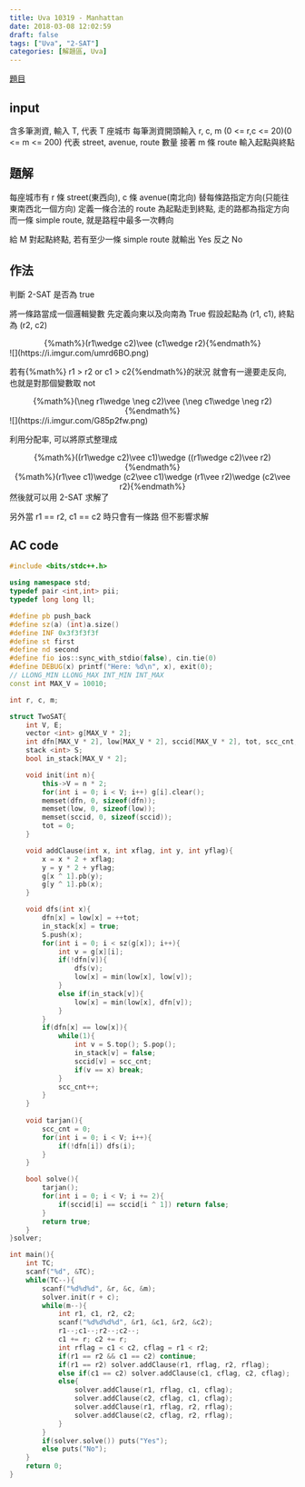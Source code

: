 ```yaml
---
title: Uva 10319 - Manhattan
date: 2018-03-08 12:02:59
draft: false
tags: ["Uva", "2-SAT"]
categories: [解題區, Uva]
---
```


[題目](https://uva.onlinejudge.org/index.php?option=com_onlinejudge&Itemid=8&page=show_problem&category=15&problem=1260)

## input
含多筆測資, 輸入 T, 代表 T 座城市
每筆測資開頭輸入 r, c, m (0 <= r,c <= 20)(0 <= m <= 200)
代表 street, avenue, route 數量
接著 m 條 route
輸入起點與終點

## 題解
每座城市有 r 條 street(東西向), c 條 avenue(南北向)
替每條路指定方向(只能往東南西北一個方向)
定義一條合法的 route 為起點走到終點, 走的路都為指定方向
而一條 simple route, 就是路程中最多一次轉向

給 M 對起點終點, 若有至少一條 simple route 就輸出 Yes
反之 No


## 作法
判斷 2-SAT 是否為 true

將一條路當成一個邏輯變數
先定義向東以及向南為 True
假設起點為 (r1, c1), 終點為 (r2, c2)
<center>{%math%}(r1\wedge c2)\vee (c1\wedge r2){%endmath%}</center>
![](https://i.imgur.com/umrd6BO.png)

若有{%math%} r1 > r2 or c1 > c2{%endmath%}的狀況
就會有一邊要走反向, 也就是對那個變數取 not
<center>{%math%}(\neg r1\wedge \neg c2)\vee (\neg c1\wedge \neg r2){%endmath%}</center>
![](https://i.imgur.com/G85p2fw.png)

利用分配率, 可以將原式整理成
<center>{%math%}((r1\wedge c2)\vee c1)\wedge ((r1\wedge c2)\vee r2){%endmath%}</center>
<center>{%math%}(r1\vee c1)\wedge (c2\vee c1)\wedge (r1\vee r2)\wedge (c2\vee r2){%endmath%}</center>
然後就可以用 2-SAT 求解了

另外當 r1 == r2, c1 == c2 時只會有一條路
但不影響求解

## AC code
```cpp
#include <bits/stdc++.h>

using namespace std;
typedef pair <int,int> pii;
typedef long long ll;

#define pb push_back
#define sz(a) (int)a.size()
#define INF 0x3f3f3f3f
#define st first
#define nd second
#define fio ios::sync_with_stdio(false), cin.tie(0)
#define DEBUG(x) printf("Here: %d\n", x), exit(0);
// LLONG_MIN LLONG_MAX INT_MIN INT_MAX
const int MAX_V = 10010;

int r, c, m;

struct TwoSAT{
    int V, E;
    vector <int> g[MAX_V * 2];
    int dfn[MAX_V * 2], low[MAX_V * 2], sccid[MAX_V * 2], tot, scc_cnt;
    stack <int> S;
    bool in_stack[MAX_V * 2];

    void init(int n){
        this->V = n * 2;
        for(int i = 0; i < V; i++) g[i].clear();
        memset(dfn, 0, sizeof(dfn));
        memset(low, 0, sizeof(low));
        memset(sccid, 0, sizeof(sccid));
        tot = 0;
    }

    void addClause(int x, int xflag, int y, int yflag){
        x = x * 2 + xflag;
        y = y * 2 + yflag;
        g[x ^ 1].pb(y);
        g[y ^ 1].pb(x);
    }

    void dfs(int x){
        dfn[x] = low[x] = ++tot;
        in_stack[x] = true;
        S.push(x);
        for(int i = 0; i < sz(g[x]); i++){
            int v = g[x][i];
            if(!dfn[v]){
                dfs(v);
                low[x] = min(low[x], low[v]);
            }
            else if(in_stack[v]){
                low[x] = min(low[x], dfn[v]);
            }
        }
        if(dfn[x] == low[x]){
            while(1){
                int v = S.top(); S.pop();
                in_stack[v] = false;
                sccid[v] = scc_cnt;
                if(v == x) break;
            }
            scc_cnt++;
        }
    }
    
    void tarjan(){
        scc_cnt = 0;
        for(int i = 0; i < V; i++){
            if(!dfn[i]) dfs(i);
        }
    }

    bool solve(){
        tarjan();
        for(int i = 0; i < V; i += 2){
            if(sccid[i] == sccid[i ^ 1]) return false;
        }
        return true;
    }
}solver;

int main(){
    int TC;
    scanf("%d", &TC);
    while(TC--){
        scanf("%d%d%d", &r, &c, &m);
        solver.init(r + c);
        while(m--){
            int r1, c1, r2, c2;
            scanf("%d%d%d%d", &r1, &c1, &r2, &c2);
            r1--;c1--;r2--;c2--;
            c1 += r; c2 += r;
            int rflag = c1 < c2, cflag = r1 < r2;
            if(r1 == r2 && c1 == c2) continue;
            if(r1 == r2) solver.addClause(r1, rflag, r2, rflag);
            else if(c1 == c2) solver.addClause(c1, cflag, c2, cflag);
            else{
                solver.addClause(r1, rflag, c1, cflag);
                solver.addClause(c2, cflag, c1, cflag);
                solver.addClause(r1, rflag, r2, rflag);
                solver.addClause(c2, cflag, r2, rflag);
            }
        }
        if(solver.solve()) puts("Yes");
        else puts("No");
    }
    return 0;
}
```

